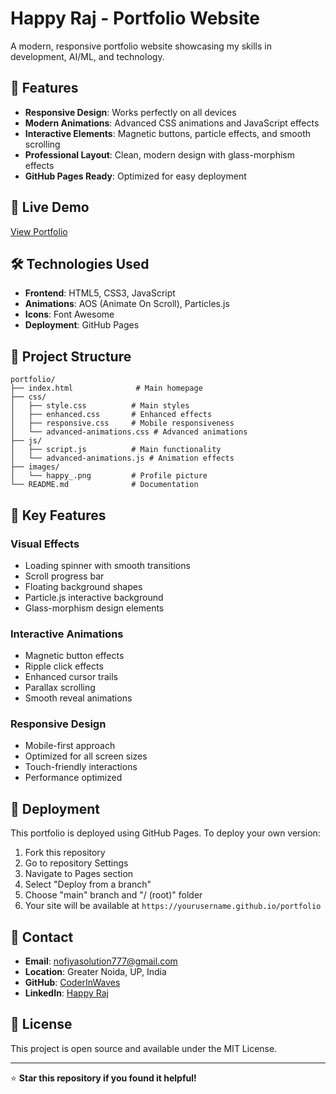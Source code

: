 # Happy Raj - Portfolio Website

A modern, responsive portfolio website showcasing my skills in development, AI/ML, and technology.

## 🌟 Features

- **Responsive Design**: Works perfectly on all devices
- **Modern Animations**: Advanced CSS animations and JavaScript effects
- **Interactive Elements**: Magnetic buttons, particle effects, and smooth scrolling
- **Professional Layout**: Clean, modern design with glass-morphism effects
- **GitHub Pages Ready**: Optimized for easy deployment

## 🚀 Live Demo

[View Portfolio](https://coderinwaves.github.io/portfolio)

## 🛠️ Technologies Used

- **Frontend**: HTML5, CSS3, JavaScript
- **Animations**: AOS (Animate On Scroll), Particles.js
- **Icons**: Font Awesome
- **Deployment**: GitHub Pages

## 📁 Project Structure

```
portfolio/
├── index.html              # Main homepage
├── css/
│   ├── style.css          # Main styles
│   ├── enhanced.css       # Enhanced effects
│   ├── responsive.css     # Mobile responsiveness
│   └── advanced-animations.css # Advanced animations
├── js/
│   ├── script.js          # Main functionality
│   └── advanced-animations.js # Animation effects
├── images/
│   └── happy_.png         # Profile picture
└── README.md              # Documentation
```

## 🎨 Key Features

### Visual Effects
- Loading spinner with smooth transitions
- Scroll progress bar
- Floating background shapes
- Particle.js interactive background
- Glass-morphism design elements

### Interactive Animations
- Magnetic button effects
- Ripple click effects
- Enhanced cursor trails
- Parallax scrolling
- Smooth reveal animations

### Responsive Design
- Mobile-first approach
- Optimized for all screen sizes
- Touch-friendly interactions
- Performance optimized

## 🚀 Deployment

This portfolio is deployed using GitHub Pages. To deploy your own version:

1. Fork this repository
2. Go to repository Settings
3. Navigate to Pages section
4. Select "Deploy from a branch"
5. Choose "main" branch and "/ (root)" folder
6. Your site will be available at `https://yourusername.github.io/portfolio`

## 📧 Contact

- **Email**: nofiyasolution777@gmail.com
- **Location**: Greater Noida, UP, India
- **GitHub**: [CoderInWaves](https://github.com/CoderInWaves)
- **LinkedIn**: [Happy Raj](https://www.linkedin.com/in/happy-raj-63a056248/)

## 📄 License

This project is open source and available under the MIT License.

---

⭐ **Star this repository if you found it helpful!**